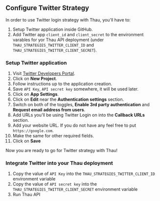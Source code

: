 ## Configure Twitter Strategy

In order to use Twitter login strategy with Thau, you'll have to:

1. Setup Twitter application inside GitHub.
2. Add Twitter app `client_id` and `client_secret` to the environment varables for yor Thau API deployment (under `THAU_STRATEGIES_TWITTER_CLIENT_ID` and `THAU_STRATEGIES_TWITTER_CLIENT_SECRET`).

### Setup Twitter application

1. Visit [Twitter Developers Portal](https://developer.twitter.com/en/portal/projects-and-apps).
2. Click on **New Project**.
3. Follow instructions up to the application creation.
4. Save `API Key`, `API secret key` somewhere, it will be used later.
5. Click on **App Settings**.
6. Click on **Edit** near the **Authentication settings** section.
7. Switch on both of the toggles, **Enable 3rd party authentication** and **Request email address from users**.
8. Add URLs you'll be using Twitter Login on into the **Callback URLs** section.
9. Add your website URL. If you do not have any feel free to put `https://google.com`.
10. Make the same for other required fields.
11. Click on **Save**

Now you are ready to go for Twitter strategy with Thau!

### Integrate Twitter into your Thau deployment

1. Copy the value of `API Key` into the `THAU_STRATEGIES_TWITTER_CLIENT_ID` environment variable
2. Copy the value of `API secret key` into the `THAU_STRATEGIES_TWITTER_CLIENT_SECRET` environment variable
3. Run Thau API